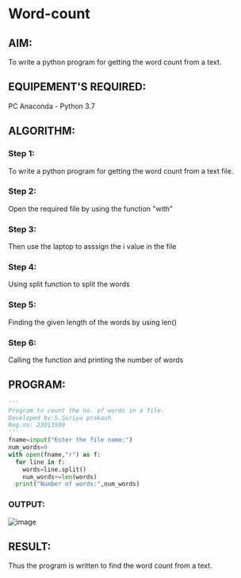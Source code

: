 # Word-count
## AIM:
To write a python program for getting the word count from a text.
## EQUIPEMENT'S REQUIRED: 
PC
Anaconda - Python 3.7
## ALGORITHM: 
### Step 1:
To write a python program for getting the word count from a text file. 

### Step 2: 
Open the required file by using the function "with" 
 
### Step 3: 
Then use the laptop to asssign the i value in the file 

### Step 4:  
Using split function to split the words

### Step 5: 
Finding the given length of the words by using len()

### Step 6: 
Calling the function and printing the number of words 

## PROGRAM:

```python
'''
Program to count the no. of words in a file.
Developed by:S.Suriya prakash
Reg.no: 23013599
'''
fname=input("Enter the file name:")
num_words=0
with open(fname,"r") as f:
  for line in f:
    words=line.split()
    num_words+=len(words)
  print("Number of words:",num_words)
```

### OUTPUT:
![image](https://github.com/Krishnakanth23006762/Word-count/assets/138849446/b48e8e75-e480-466f-b3e0-f9af2b6a88ea)




## RESULT:
Thus the program is written to find the word count from a text.
